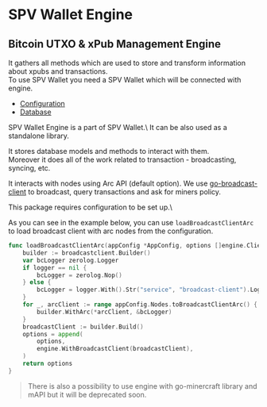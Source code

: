 # SPV Wallet Engine

## Bitcoin UTXO & xPub Management Engine

It gathers all methods which are used to store and transform information about xpubs and transactions.\
To use SPV Wallet you need a SPV Wallet which will be connected with engine.

- [Configuration](configuration.md)
- [Database](./db/README.md)

SPV Wallet Engine is a part of SPV Wallet.\ It can be also used as a standalone library.

It stores database models and methods to interact with them.\
Moreover it does all of the work related to transaction - broadcasting, syncing, etc.

It interacts with nodes using Arc API (default option). We use [go-broadcast-client](https://github.com/bitcoin-sv/go-broadcast-client)
to broadcast, query transactions and ask for miners policy.

This package requires configuration to be set up.\

As you can see in the example below, you can use `loadBroadcastClientArc` to load broadcast client with arc nodes from the configuration.

```go
func loadBroadcastClientArc(appConfig *AppConfig, options []engine.ClientOps, logger *zerolog.Logger) []engine.ClientOps {
	builder := broadcastclient.Builder()
	var bcLogger zerolog.Logger
	if logger == nil {
		bcLogger = zerolog.Nop()
	} else {
		bcLogger = logger.With().Str("service", "broadcast-client").Logger()
	}
	for _, arcClient := range appConfig.Nodes.toBroadcastClientArc() {
		builder.WithArc(*arcClient, &bcLogger)
	}
	broadcastClient := builder.Build()
	options = append(
		options,
		engine.WithBroadcastClient(broadcastClient),
	)
	return options
}
```

> There is also a possibility to use engine with go-minercraft library and mAPI but it will be deprecated soon.
